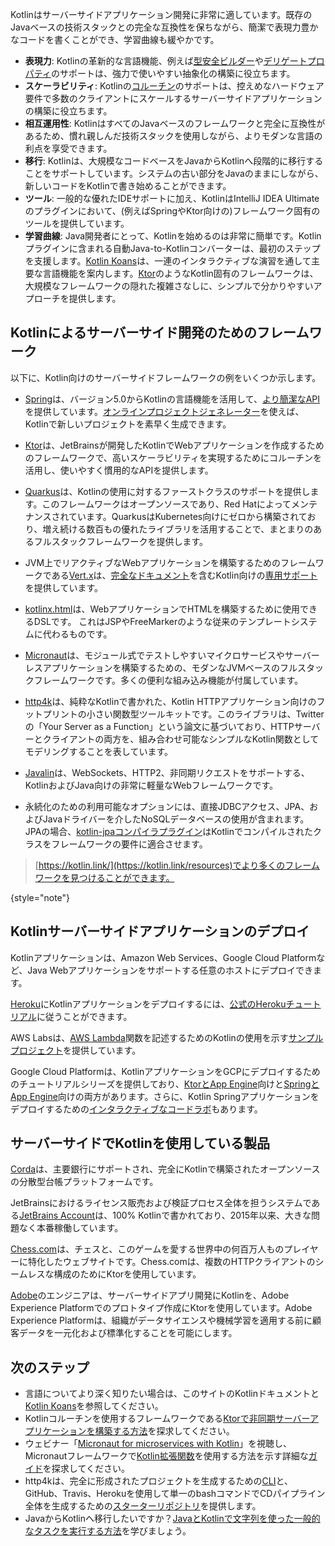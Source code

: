 [//]: # (title: サーバーサイドにおけるKotlin)

Kotlinはサーバーサイドアプリケーション開発に非常に適しています。既存のJavaベースの技術スタックとの完全な互換性を保ちながら、簡潔で表現力豊かなコードを書くことができ、学習曲線も緩やかです。

*   **表現力**: Kotlinの革新的な言語機能、例えば[型安全ビルダー](type-safe-builders.md)や[デリゲートプロパティ](delegated-properties.md)のサポートは、強力で使いやすい抽象化の構築に役立ちます。
*   **スケーラビリティ**: Kotlinの[コルーチン](coroutines-overview.md)のサポートは、控えめなハードウェア要件で多数のクライアントにスケールするサーバーサイドアプリケーションの構築に役立ちます。
*   **相互運用性**: KotlinはすべてのJavaベースのフレームワークと完全に互換性があるため、慣れ親しんだ技術スタックを使用しながら、よりモダンな言語の利点を享受できます。
*   **移行**: Kotlinは、大規模なコードベースをJavaからKotlinへ段階的に移行することをサポートしています。システムの古い部分をJavaのままにしながら、新しいコードをKotlinで書き始めることができます。
*   **ツール**: 一般的な優れたIDEサポートに加え、KotlinはIntelliJ IDEA Ultimateのプラグインにおいて、(例えばSpringやKtor向けの)フレームワーク固有のツールを提供しています。
*   **学習曲線**: Java開発者にとって、Kotlinを始めるのは非常に簡単です。Kotlinプラグインに含まれる自動Java-to-Kotlinコンバーターは、最初のステップを支援します。[Kotlin Koans](koans.md)は、一連のインタラクティブな演習を通して主要な言語機能を案内します。[Ktor](https://ktor.io/)のようなKotlin固有のフレームワークは、大規模なフレームワークの隠れた複雑さなしに、シンプルで分かりやすいアプローチを提供します。

## Kotlinによるサーバーサイド開発のためのフレームワーク

以下に、Kotlin向けのサーバーサイドフレームワークの例をいくつか示します。

*   [Spring](https://spring.io)は、バージョン5.0からKotlinの言語機能を活用して、[より簡潔なAPI](https://spring.io/blog/2017/01/04/introducing-kotlin-support-in-spring-framework-5-0)を提供しています。[オンラインプロジェクトジェネレーター](https://start.spring.io/#!language=kotlin)を使えば、Kotlinで新しいプロジェクトを素早く生成できます。

*   [Ktor](https://github.com/kotlin/ktor)は、JetBrainsが開発したKotlinでWebアプリケーションを作成するためのフレームワークで、高いスケーラビリティを実現するためにコルーチンを活用し、使いやすく慣用的なAPIを提供します。

*   [Quarkus](https://quarkus.io/guides/kotlin)は、Kotlinの使用に対するファーストクラスのサポートを提供します。このフレームワークはオープンソースであり、Red Hatによってメンテナンスされています。QuarkusはKubernetes向けにゼロから構築されており、増え続ける数百もの優れたライブラリを活用することで、まとまりのあるフルスタックフレームワークを提供します。

*   JVM上でリアクティブなWebアプリケーションを構築するためのフレームワークである[Vert.x](https://vertx.io)は、[完全なドキュメント](https://vertx.io/docs/vertx-core/kotlin/)を含むKotlin向けの[専用サポート](https://github.com/vert-x3/vertx-lang-kotlin)を提供しています。

*   [kotlinx.html](https://github.com/kotlin/kotlinx.html)は、WebアプリケーションでHTMLを構築するために使用できるDSLです。
    これはJSPやFreeMarkerのような従来のテンプレートシステムに代わるものです。

*   [Micronaut](https://micronaut.io/)は、モジュール式でテストしやすいマイクロサービスやサーバーレスアプリケーションを構築するための、モダンなJVMベースのフルスタックフレームワークです。多くの便利な組み込み機能が付属しています。

*   [http4k](https://http4k.org/)は、純粋なKotlinで書かれた、Kotlin HTTPアプリケーション向けのフットプリントの小さい関数型ツールキットです。このライブラリは、Twitterの「Your Server as a Function」という論文に基づいており、HTTPサーバーとクライアントの両方を、組み合わせ可能なシンプルなKotlin関数としてモデリングすることを表しています。

*   [Javalin](https://javalin.io)は、WebSockets、HTTP2、非同期リクエストをサポートする、KotlinおよびJava向けの非常に軽量なWebフレームワークです。

*   永続化のための利用可能なオプションには、直接JDBCアクセス、JPA、およびJavaドライバーを介したNoSQLデータベースの使用が含まれます。
    JPAの場合、[kotlin-jpaコンパイラプラグイン](no-arg-plugin.md#jpa-support)はKotlinでコンパイルされたクラスをフレームワークの要件に適合させます。
    
> [https://kotlin.link/](https://kotlin.link/resources)でより多くのフレームワークを見つけることができます。
>
{style="note"}

## Kotlinサーバーサイドアプリケーションのデプロイ

Kotlinアプリケーションは、Amazon Web Services、Google Cloud Platformなど、Java Webアプリケーションをサポートする任意のホストにデプロイできます。

[Heroku](https://www.heroku.com)にKotlinアプリケーションをデプロイするには、[公式のHerokuチュートリアル](https://devcenter.heroku.com/articles/getting-started-with-kotlin)に従うことができます。

AWS Labsは、[AWS Lambda](https://aws.amazon.com/lambda/)関数を記述するためのKotlinの使用を示す[サンプルプロジェクト](https://github.com/awslabs/serverless-photo-recognition)を提供しています。

Google Cloud Platformは、KotlinアプリケーションをGCPにデプロイするためのチュートリアルシリーズを提供しており、[KtorとApp Engine](https://cloud.google.com/community/tutorials/kotlin-ktor-app-engine-java8)向けと[SpringとApp Engine](https://cloud.google.com/community/tutorials/kotlin-springboot-app-engine-java8)向けの両方があります。さらに、Kotlin Springアプリケーションをデプロイするための[インタラクティブなコードラボ](https://codelabs.developers.google.com/codelabs/cloud-spring-cloud-gcp-kotlin)もあります。

## サーバーサイドでKotlinを使用している製品

[Corda](https://www.corda.net/)は、主要銀行にサポートされ、完全にKotlinで構築されたオープンソースの分散型台帳プラットフォームです。

JetBrainsにおけるライセンス販売および検証プロセス全体を担うシステムである[JetBrains Account](https://account.jetbrains.com/)は、100% Kotlinで書かれており、2015年以来、大きな問題なく本番稼働しています。

[Chess.com](https://www.chess.com/)は、チェスと、このゲームを愛する世界中の何百万人ものプレイヤーに特化したウェブサイトです。Chess.comは、複数のHTTPクライアントのシームレスな構成のためにKtorを使用しています。

[Adobe](https://blog.developer.adobe.com/streamlining-server-side-app-development-with-kotlin-be8cf9d8b61a)のエンジニアは、サーバーサイドアプリ開発にKotlinを、Adobe Experience Platformでのプロトタイプ作成にKtorを使用しています。Adobe Experience Platformは、組織がデータサイエンスや機械学習を適用する前に顧客データを一元化および標準化することを可能にします。

## 次のステップ

*   言語についてより深く知りたい場合は、このサイトのKotlinドキュメントと[Kotlin Koans](koans.md)を参照してください。
*   Kotlinコルーチンを使用するフレームワークである[Ktorで非同期サーバーアプリケーションを構築する方法](https://ktor.io/docs/server-create-a-new-project.html)を探求してください。
*   ウェビナー「[Micronaut for microservices with Kotlin](https://micronaut.io/2020/12/03/webinar-micronaut-for-microservices-with-kotlin/)」を視聴し、Micronautフレームワークで[Kotlin拡張関数](extensions.md#extension-functions)を使用する方法を示す詳細な[ガイド](https://guides.micronaut.io/latest/micronaut-kotlin-extension-fns.html)を探求してください。
*   http4kは、完全に形成されたプロジェクトを生成するための[CLI](https://toolbox.http4k.org)と、GitHub、Travis、Herokuを使用して単一のbashコマンドでCDパイプライン全体を生成するための[スターターリポジトリ](https://start.http4k.org)を提供します。
*   JavaからKotlinへ移行したいですか？[JavaとKotlinで文字列を使った一般的なタスクを実行する方法](java-to-kotlin-idioms-strings.md)を学びましょう。